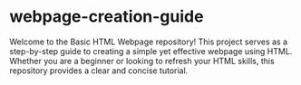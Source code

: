 # webpage-creation-guide
Welcome to the Basic HTML Webpage repository! This project serves as a step-by-step guide to creating a simple yet effective webpage using HTML. Whether you are a beginner or looking to refresh your HTML skills, this repository provides a clear and concise tutorial.
